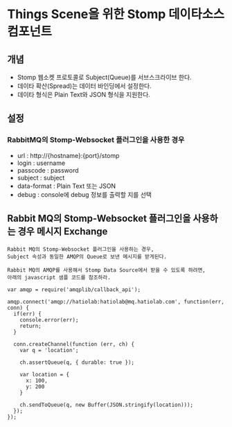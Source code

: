 # Things Scene을 위한 Stomp 데이타소스 컴포넌트
## 개념
* Stomp 웹소켓 프로토콜로 Subject(Queue)를 서브스크라이브 한다.
* 데이타 확산(Spread)는 데이터 바인딩에서 설정한다.
* 데이타 형식은 Plain Text와 JSON 형식을 지원한다.
## 설정
### RabbitMQ의 Stomp-Websocket 플러그인을 사용한 경우
* url : http://{hostname}:{port}/stomp
* login : username
* passcode : password
* subject : subject
* data-format : Plain Text 또는 JSON
* debug : console에 debug 정보를 출력할 지를 선택
## Rabbit MQ의 Stomp-Websocket 플러그인을 사용하는 경우 메시지 Exchange
```
Rabbit MQ의 Stomp-Websocket 플러그인을 사용하는 경우,
Subject 속성과 동일한 AMQP의 Queue로 보낸 메시지를 받게된다.

Rabbit MQ의 AMQP를 사용해서 Stomp Data Source에서 받을 수 있도록 하려면,
아래의 javascript 샘플 코드를 참조하라.
```
```
var amqp = require('amqplib/callback_api');

amqp.connect('amqp://hatiolab:hatiolab@mq.hatiolab.com', function(err, conn) {
  if(err) {
    console.error(err);
    return;
  }

  conn.createChannel(function (err, ch) {
    var q = 'location';

    ch.assertQueue(q, { durable: true });

    var location = {
      x: 100,
      y: 200
    }

    ch.sendToQueue(q, new Buffer(JSON.stringify(location)));
  });
});
```
